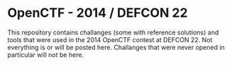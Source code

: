 OpenCTF - 2014 / DEFCON 22
=========================

This repository contains challanges (some with reference solutions) and tools that were used in the 2014 OpenCTF contest at DEFCON 22. Not everything is or will be posted here. Challanges that were never opened in particular will not be here.
